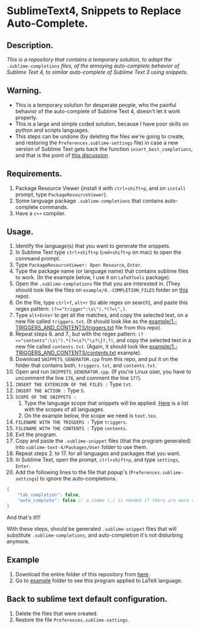# SublimeText4, Snippets to Replace Auto-Complete.









## Description.



*This is a repository that contains a temporary solution, to adapt the* `.sublime-completions` *files, of the annoying auto-complete behavior of Sublime Text 4, to similar auto-complete of Sublime Text 3 using snippets.*








## Warning.



- This is a temporary solution for desperate people, who the painful behavior of the auto-complete of Sublime Text 4, doesn't let it work properly. 
- This is a large and simple coded solution, because I have poor skills on python and scripts languages.
- This steps can be undone (by deleting the files we're going to create, and restoring the `Preferences.sublime-settings` file) in case a new version of Sublime Text gets back the function `insert_best_completions`, and that is the point of [this discussion](https://forum.sublimetext.com/t/st3-style-autocomplete-in-st4/57774).








## Requirements.



1. Package Resource Viewer (install it with `ctrl+shift+p`, and on `install` prompt, type `PackageResourceViewer`).
2. Some language package `.sublime-completions` that contains auto-complete commands.
3. Have a `c++` compiler.








## Usage.



1. Identify the language(s) that you want to generate the snippets.
2. In Sublime Text type `ctrl+shift+p` (`cmd+shift+p` on mac) to open the command prompt.
3. Type `PackageResourceViewer: Open Resource`, `Enter`.
4. Type the package name (or language name) that contains sublime files to work. (In the example below, I use it on `LaTeXTools` package).
5. Open the `.sublime-completions` file that you are interested in. (They should look like the files on `example/0.-COMPLETION_FILES` folder on [this]() repo).
6. On the file, type `ctrl+f`, `alt+r` (to able regex on search), and paste this regex pattern: `(?<="trigger":\s\").*(?=\",)`.
7. Type `alt+Enter` to get all the matches, and copy the selected text, on a new file called `triggers.txt`. (It should look like as the [example/1.-TRIGGERS_AND_CONTENTS/triggers.txt](https://github.com/ZeraujKcire/Sublime-Text-4-Snippets-to-Replace-Auto-Complete/blob/main/example/1.-TRIGGERS_AND_CONTENTS/triggers.txt) file from this repo).
8. Repeat steps 6. and 7., but with the regex pattern: `(?<="contents":\s\").*(?=\s?\"\s?\}?,?)`, and copy the selected text in a new file called `contents.txt`. (Again, it should look like [example/1.-TRIGGERS_AND_CONTENTS/contents.txt](https://github.com/ZeraujKcire/Sublime-Text-4-Snippets-to-Replace-Auto-Complete/blob/main/example/1.-TRIGGERS_AND_CONTENTS/contents.txt) example).
9. Download `SNIPPETS_GENERATOR.cpp` from this repo, and put it on the folder that contains both, `triggers.txt`, and `contents.txt`. 
10. Open and run `SNIPPETS_GENERATOR.cpp`. (If you're Linux user, you have to uncomment the line `176`, and comment the line `177`).
11. `INSERT THE EXTENSION OF THE FILES :` Type `txt`.
12. `INSERT THE ACTION :` Type `5`.
13. `SCOPE OF THE SNIPPETS : `
    1. Type the language scope that snippets will be applied. [Here](https://gist.github.com/J2TEAM/a54bafb082f90c0f20c9) is a list with the scopes of all languages.
    2. On the example below, the scope we need is `text.tex`.
14. `FILENAME WITH THE TRIGGERS :` Type `triggers`.
15. `FILENAME WITH THE CONTENTS :` Type `contents`.
16. Exit the program.
17. Copy and paste the `.sublime-snippet` files (that the program generated) into `sublime-text-4/Packages/User` folder to use them.
18. Repeat steps 2. to 17. for all languages and packages that you want.
19. In Sublime Text, open the prompt, `ctrl+shift+p`, and type `settings`, `Enter`.
20. Add the following lines to the file that popup's (`Preferences.sublime-settings`) to ignore the auto-completions.

```c++
{
	"tab_completion": false,
	"auto_complete": false // a comma (,) is needed if there are more configuration below.
}
```



And that's it!!! 

With these steps, should be generated `.sublime-snippet` files that will substitute `.sublime-completions`, and auto-completion it's not disturbing anymore.








## Example


1. Download the entire folder of this repository from [here](https://github.com/ZeraujKcire/Sublime-Text-4-Snippets-to-Replace-Auto-Complete/archive/refs/heads/main.zip).
2. Go to [example](https://github.com/ZeraujKcire/Sublime-Text-4-Snippets-to-Replace-Auto-Complete/tree/main/example) folder to see this program applied to LaTeX language.








## Back to sublime text default configuration.



1. Delete the files that were created.
2. Restore the file `Preferences.sublime-settings`.
